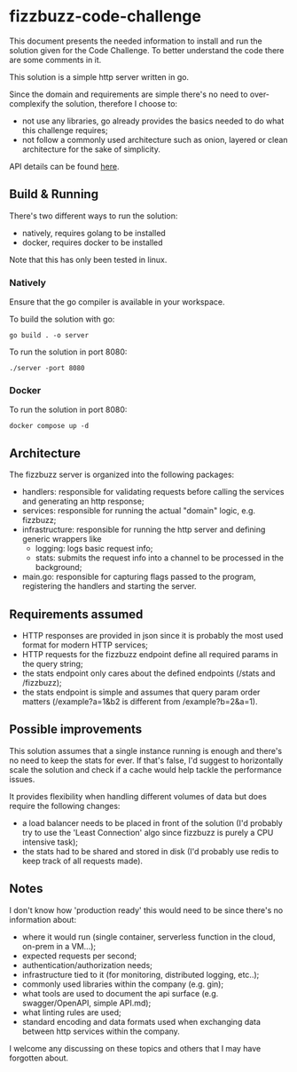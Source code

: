 # fizzbuzz-code-challenge

This document presents the needed information to install and run the solution given for the Code Challenge. To better
understand the code there are some comments in it.

This solution is a simple http server written in go.

Since the domain and requirements are simple there's no need to over-complexify the solution, therefore I choose to:

- not use any libraries, go already provides the basics needed to do what this challenge requires;
- not follow a commonly used architecture such as onion, layered or clean architecture for the sake of simplicity.

API details can be found [here](API.md).

## Build & Running

There's two different ways to run the solution:

- natively, requires golang to be installed
- docker, requires docker to be installed

Note that this has only been tested in linux.

### Natively

Ensure that the go compiler is available in your workspace.

To build the solution with go:

```shell
go build . -o server
```

To run the solution in port 8080:

```shell
./server -port 8080
```

### Docker

To run the solution in port 8080:

```shell
docker compose up -d
```

## Architecture

The fizzbuzz server is organized into the following packages:

- handlers: responsible for validating requests before calling the services and generating an http response;
- services: responsible for running the actual "domain" logic, e.g. fizzbuzz;
- infrastructure: responsible for running the http server and defining generic wrappers like
    - logging: logs basic request info;
    - stats: submits the request info into a channel to be processed in the background;
- main.go: responsible for capturing flags passed to the program, registering the handlers and starting the server.

## Requirements assumed

- HTTP responses are provided in json since it is probably the most used format for modern HTTP services;
- HTTP requests for the fizzbuzz endpoint define all required params in the query string;
- the stats endpoint only cares about the defined endpoints (/stats and /fizzbuzz);
- the stats endpoint is simple and assumes that query param order matters (/example?a=1&b2 is different from
  /example?b=2&a=1).

## Possible improvements

This solution assumes that a single instance running is enough and there's no need to keep the stats for ever.
If that's false, I'd suggest to horizontally scale the solution and check if a cache would help tackle the performance
issues.

It provides flexibility when handling different volumes of data but does require the following changes:

- a load balancer needs to be placed in front of the solution (I'd probably try to use the 'Least Connection' algo since
  fizzbuzz is purely a CPU intensive task);
- the stats had to be shared and stored in disk (I'd probably use redis to keep track of all requests made).

## Notes

I don't know how 'production ready' this would need to be since there's no information about:

- where it would run (single container, serverless function in the cloud, on-prem in a VM...);
- expected requests per second;
- authentication/authorization needs;
- infrastructure tied to it (for monitoring, distributed logging, etc..);
- commonly used libraries within the company (e.g. gin);
- what tools are used to document the api surface (e.g. swagger/OpenAPI, simple API.md);
- what linting rules are used;
- standard encoding and data formats used when exchanging data between http services within the company.

I welcome any discussing on these topics and others that I may have forgotten about.

